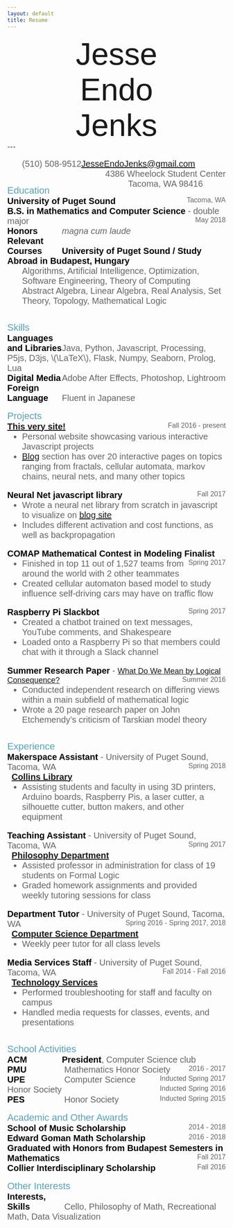 ```yaml
---
layout: default
title: Resume
---
```

<link href="https://fonts.googleapis.com/css?family=Barlow+Semi+Condensed:100|Montserrat:500|Nunito:200,600" rel="stylesheet">
<style type="text/css">
#name {
	font-size: 72px;
	font-family: 'Barlow Semi Condensed', sans-serif;
	display: flex;
	justify-content:center;
	text-align:center;
}
.normal-text {
	font-size: 20px;
	font-weight: 200;
	font-family: 'Nunito', sans-serif;
	color:#666;
	/*display: inline;*/
}
.normal-text.small {
	font-size: 16px;
	/*text-align: right;*/
	float: right;
}
.bold-text {
	font-size: 20px;
	font-weight: 600;
	font-family: 'Nunito', sans-serif;
	color: #000;
}
.bold-text.indent {
	display: inline-block;
	width: 25%;
}
.section-header {
	font-size: 22px;
	font-family: 'Montserrat', sans-serif;
	color: #5ba1b2;
}
.empty-indent {
	display: inline-block;
	width: 2%;
}
.ul-styling {
	margin-top: 0px;
}


#name > br{
	display: none;
}

#info-bar {
	display: block;
	list-style-type: none;
	text-align:center;
	padding: 0;
}
#info-bar li {
	display: inline;
	text-align: center;
	margin: 0;
	padding: 0;
}
#phone {
	float: left;
}
#address {
	float: right;
}
#spacer {
	display: block;
}

@media only screen and (max-width: 850px) {
	#info-bar li {
		display: block;
		margin: 2% 0;
	}
	#phone {
		float: none;
	}
	#address {
		float: none;
	}
	#spacer {
		display: none;
	}

/*	.bold-text, .normal-text {
		font-size: 16px;
	}
	.bold-text.indent {
		width: 15%;
	}*/
}
@media only screen and (max-width: 640px) {
	#name > br{
		display: block;
	}
}
</style>

<div id="name">Jesse <br>Endo <br>Jenks</div>
---
<ul id="info-bar" class="normal-text">
<li id="phone">(510) 508-9512</li>
<li id="email">
	<a href="mailto:jesseendojenks@gmail.com?Subject=Hello%20There" target="_top">
		JesseEndoJenks@gmail.com
	</a>
</li>
<li id="address">4386 Wheelock Student Center<br>Tacoma, WA 98416</li>
</ul>
<br id="spacer">
<div class="section-header">Education</div>
<div class="normal-text">
	<span class="bold-text">University of Puget Sound</span>
		<span class="normal-text small">Tacoma, WA</span><br>
	<span class="bold-text">B.S. in Mathematics and Computer Science</span> - double major
		<span class="normal-text small">May 2018</span><br>
	<span class="bold-text indent">Honors</span><i>magna cum laude</i><br>
	<span class="bold-text indent">Relevant Courses</span><span class="bold-text">University of Puget Sound / Study Abroad in Budapest, Hungary</span><br>
	<ul class="ul-styling" style="list-style-type:none;">
		<li>Algorithms, Artificial Intelligence, Optimization, Software Engineering, Theory of Computing</li>
		<li>Abstract Algebra, Linear Algebra, Real Analysis, Set Theory, Topology, Mathematical Logic</li>
	</ul>
</div>

<br>
<div class="section-header">Skills</div>
<div class="normal-text">
	<span class="bold-text indent">Languages and Libraries</span>Java, Python, Javascript, Processing, P5js, D3js, \(\LaTeX\), Flask, Numpy, Seaborn, Prolog, Lua<br>
	<span class="bold-text indent">Digital Media</span>Adobe After Effects, Photoshop, Lightroom<br>
	<span class="bold-text indent">Foreign Language</span>Fluent in Japanese<br>
</div>

<br>
<div class="section-header">Projects</div>

<div class="normal-text">
	<span class="bold-text"><a href="/">This very site!</a></span><span class="normal-text small">Fall 2016 - present</span>
	<ul class="ul-styling">
		<li>Personal website showcasing various interactive Javascript projects</li>
		<li><a href="/blog">Blog</a> section has over 20 interactive pages on topics ranging from fractals, cellular automata, markov chains, neural nets, and many other topics</li>
	</ul>
</div>

<div class="normal-text">
	<span class="bold-text">Neural Net javascript library</span><span class="normal-text small">Fall 2017</span>
	<ul class="ul-styling">
		<li>Wrote a neural net library from scratch in javascript to visualize on <a href="../blog/2018/04/10/NeuralNetjs">blog site</a></li>
		<li>Includes different activation and cost functions, as well as backpropagation</li>
	</ul>
</div>

<div class="normal-text">
	<span class="bold-text">COMAP Mathematical Contest in Modeling Finalist</span><span class="normal-text small">Spring 2017</span>
	<ul class="ul-styling">
		<li>Finished in top 11 out of 1,527 teams from around the world with 2 other teammates</li>
		<li>Created cellular automaton based model to study influence self-driving cars may have on traffic flow</li>
	</ul>
</div>

<div class="normal-text">
	<span class="bold-text">Raspberry Pi Slackbot</span><span class="normal-text small">Spring 2017</span>
	<ul class="ul-styling">
		<li>Created a chatbot trained on text messages, YouTube comments, and Shakespeare</li>
		<li>Loaded onto a Raspberry Pi so that members could chat with it through a Slack channel</li>
	</ul>
</div>

<div class="normal-text">
	<span class="bold-text">Summer Research Paper</span> - <a href="https://soundideas.pugetsound.edu/cgi/viewcontent.cgi?article=1481&context=summer_researchs" style="font-size:18px;">What Do We Mean by Logical Consequence?</a><span class="normal-text small">Summer 2016</span>
	<ul class="ul-styling">
		<li>Conducted independent research on differing views within a main subfield of mathematical logic</li>
		<li>Wrote a 20 page research paper on John Etchemendy’s criticism of Tarskian model theory</li>
	</ul>
</div>

<br>
<div class="section-header">Experience</div>

<div class="normal-text">
	<span class="bold-text">Makerspace Assistant</span> - University of Puget Sound, Tacoma, WA<span class="normal-text small">Spring 2018</span><br>
	<span class="empty-indent"></span><span class="bold-text"><a href="http://research.pugetsound.edu/makerspace">Collins Library</a></span>
	<ul class="ul-styling">
		<li>Assisting students and faculty in using 3D printers, Arduino boards, Raspberry Pis, a laser cutter, a silhouette cutter, button makers, and other equipment</li>
	</ul>
</div>

<div class="normal-text">
	<span class="bold-text">Teaching Assistant</span> - University of Puget Sound, Tacoma, WA<span class="normal-text small">Spring 2017</span><br>
	<span class="empty-indent"></span><span class="bold-text"><a href="https://www.pugetsound.edu/academics/departments-and-programs/undergraduate/philosophy/">Philosophy Department</a></span>
	<ul class="ul-styling">
		<li>Assisted professor in administration for class of 19 students on Formal Logic</li>
		<li>Graded homework assignments and provided weekly tutoring sessions for class</li>
	</ul>
</div>

<div class="normal-text">
	<span class="bold-text">Department Tutor</span> - University of Puget Sound, Tacoma, WA<span class="normal-text small">Spring 2016 - Spring 2017, 2018</span><br>
	<span class="empty-indent"></span><span class="bold-text"><a href="mathcs.pugetsound.edu">Computer Science Department</a></span>
	<ul class="ul-styling">
		<li>Weekly peer tutor for all class levels</li>
	</ul>
</div>

<div class="normal-text">
	<span class="bold-text">Media Services Staff</span> - University of Puget Sound, Tacoma, WA<span class="normal-text small">Fall 2014 - Fall 2016</span><br>
	<span class="empty-indent"></span><span class="bold-text"><a href="https://www.pugetsound.edu/about/offices-services/technology-services/media-services/">Technology Services</a></span>
	<ul class="ul-styling">
		<li>Performed troubleshooting for staff and faculty on campus</li>
		<li>Handled media requests for classes, events, and presentations</li>
	</ul>
</div>

<br>
<div class="section-header">School Activities</div>

<div class="normal-text">
	<span class="bold-text indent">ACM</span><span class="bold-text">President</span>, Computer Science club <span class="normal-text small">2016 - 2017</span><br>
	<span class="bold-text indent">PMU</span> Mathematics Honor Society <span class="normal-text small">Inducted Spring 2017</span><br>
	<span class="bold-text indent">UPE</span> Computer Science Honor Society <span class="normal-text small">Inducted Spring 2016</span><br>
	<span class="bold-text indent">PES</span> Honor Society <span class="normal-text small">Inducted Spring 2015</span>
</div>


<br>
<div class="section-header">Academic and Other Awards</div>

<div class="normal-text">
	<span class="bold-text">School of Music Scholarship</span><span class="normal-text small">2014 - 2018</span><br>
	<span class="bold-text">Edward Goman Math Scholarship</span><span class="normal-text small">2016 - 2018</span><br>
	<span class="bold-text">Graduated with Honors from Budapest Semesters in Mathematics</span><span class="normal-text small">Fall 2017</span><br>
	<span class="bold-text">Collier Interdisciplinary Scholarship</span><span class="normal-text small">Fall 2016</span><br>
</div>

<br>
<div class="section-header">Other Interests</div>

<div class="normal-text">
	<span class="bold-text indent">Interests, Skills</span> Cello, Philosophy of Math, Recreational Math, Data Visualization
</div>